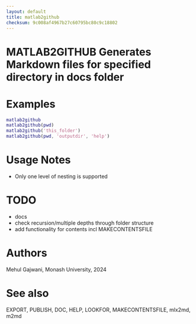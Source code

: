 ```yaml
---
layout: default
title: matlab2github
checksum: 9c008af4967b27c60795bc80c9c18802
---
```



 
# MATLAB2GITHUB Generates Markdown files for specified directory in docs folder
 
# Examples
```matlab
matlab2github
matlab2github(pwd)
matlab2github('this_folder')
matlab2github(pwd, 'outputdir', 'help')
```
 
# Usage Notes
-  Only one level of nesting is supported 
 
# TODO
-  docs 
-  check recursion/multiple depths through folder structure 
-  add functionality for contents incl MAKECONTENTSFILE 
 
# Authors

Mehul Gajwani, Monash University, 2024

 
# See also

EXPORT, PUBLISH, DOC, HELP, LOOKFOR, MAKECONTENTSFILE, mlx2md, m2md

